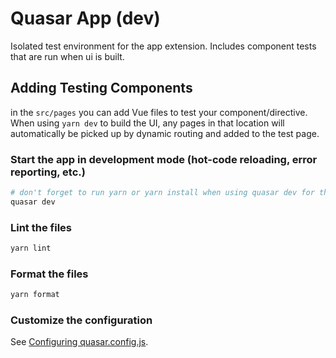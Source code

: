 # Quasar App (dev)
Isolated test environment for the app extension. Includes component tests that are run when ui is built.

## Adding Testing Components
in the `src/pages` you can add Vue files to test your component/directive. When using `yarn dev` to build the UI, any pages in that location will automatically be picked up by dynamic routing and added to the test page.

### Start the app in development mode (hot-code reloading, error reporting, etc.)
```bash
# don't forget to run yarn or yarn install when using quasar dev for the first time
quasar dev
```


### Lint the files
```bash
yarn lint
```


### Format the files
```bash
yarn format
```

### Customize the configuration
See [Configuring quasar.config.js](https://v2.quasar.dev/quasar-cli-vite/quasar-config-js).

